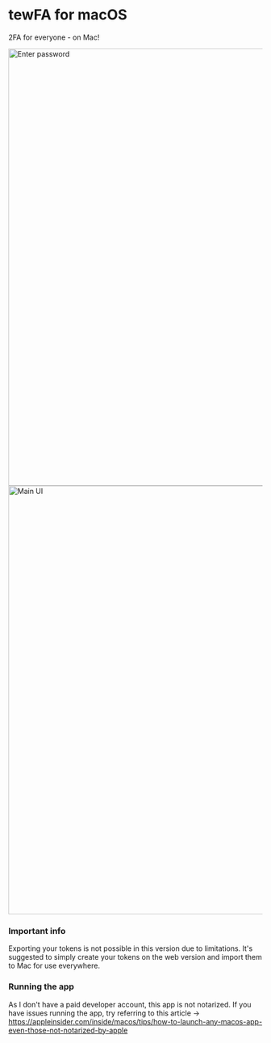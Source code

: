 # tewFA for macOS
2FA for everyone - on Mac!

<img width="865" alt="Enter password" src="https://github.com/user-attachments/assets/ceb0f843-1ac7-4079-9630-7a851bcd9ca2" />
<img width="848" alt="Main UI" src="https://github.com/user-attachments/assets/4c36eae7-aad5-4a4e-a9ab-899ded1bf342" />

### Important info
Exporting your tokens is not possible in this version due to limitations. It's suggested to simply create your tokens on the web version and import them to Mac for use everywhere.

### Running the app
As I don't have a paid developer account, this app is not notarized.
If you have issues running the app, try referring to this article -> https://appleinsider.com/inside/macos/tips/how-to-launch-any-macos-app-even-those-not-notarized-by-apple
